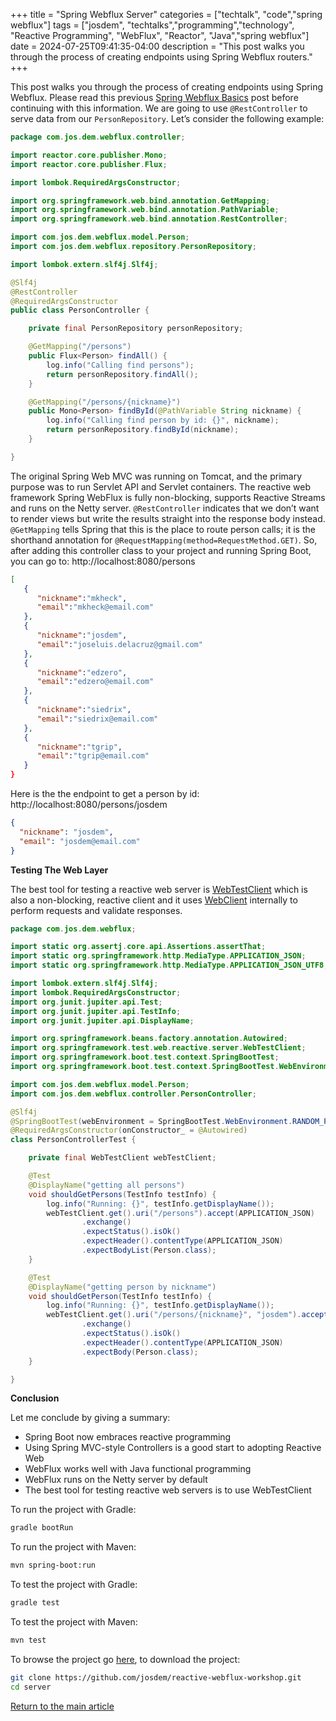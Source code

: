 +++
title =  "Spring Webflux Server"
categories = ["techtalk", "code","spring webflux"]
tags = ["josdem", "techtalks","programming","technology", "Reactive Programming", "WebFlux", "Reactor", "Java","spring webflux"]
date = 2024-07-25T09:41:35-04:00
description = "This post walks you through the process of creating endpoints using Spring Webflux routers."
+++

This post walks you through the process of creating endpoints using Spring Webflux. Please read this previous [Spring Webflux Basics](/techtalk/spring/spring_webflux_basics) post before continuing with this information. We are going to use `@RestController` to serve data from our `PersonRepository`. Let’s consider the following example:

```java
package com.jos.dem.webflux.controller;

import reactor.core.publisher.Mono;
import reactor.core.publisher.Flux;

import lombok.RequiredArgsConstructor;

import org.springframework.web.bind.annotation.GetMapping;
import org.springframework.web.bind.annotation.PathVariable;
import org.springframework.web.bind.annotation.RestController;

import com.jos.dem.webflux.model.Person;
import com.jos.dem.webflux.repository.PersonRepository;

import lombok.extern.slf4j.Slf4j;

@Slf4j
@RestController
@RequiredArgsConstructor
public class PersonController {

    private final PersonRepository personRepository;

    @GetMapping("/persons")
    public Flux<Person> findAll() {
        log.info("Calling find persons");
        return personRepository.findAll();
    }

    @GetMapping("/persons/{nickname}")
    public Mono<Person> findById(@PathVariable String nickname) {
        log.info("Calling find person by id: {}", nickname);
        return personRepository.findById(nickname);
    }

}
```

The original Spring Web MVC was running on Tomcat, and the primary purpose was to run Servlet API and Servlet containers. The reactive web framework Spring WebFlux is fully non-blocking, supports Reactive Streams and runs on the Netty server. `@RestController` indicates that we don’t want to render views but write the results straight into the response body instead. `@GetMapping` tells Spring that this is the place to route person calls; it is the shorthand annotation for `@RequestMapping(method=RequestMethod.GET)`. So, after adding this controller class to your project and running Spring Boot, you can go to: http://localhost:8080/persons

```json
[
   {
      "nickname":"mkheck",
      "email":"mkheck@email.com"
   },
   {
      "nickname":"josdem",
      "email":"joseluis.delacruz@gmail.com"
   },
   {
      "nickname":"edzero",
      "email":"edzero@email.com"
   },
   {
      "nickname":"siedrix",
      "email":"siedrix@email.com"
   },
   {
      "nickname":"tgrip",
      "email":"tgrip@email.com"
   }
}
```

Here is the the endpoint to get a person by id: http://localhost:8080/persons/josdem

```json
{
  "nickname": "josdem",
  "email": "josdem@email.com"
}
```

**Testing The Web Layer**

The best tool for testing a reactive web server is [WebTestClient](https://docs.spring.io/spring/docs/current/javadoc-api/org/springframework/test/web/reactive/server/WebTestClient.html) which is also a non-blocking, reactive client and it uses [WebClient](https://docs.spring.io/spring-boot/docs/current/reference/html/boot-features-webclient.html) internally to perform requests and validate responses.

```java
package com.jos.dem.webflux;

import static org.assertj.core.api.Assertions.assertThat;
import static org.springframework.http.MediaType.APPLICATION_JSON;
import static org.springframework.http.MediaType.APPLICATION_JSON_UTF8;

import lombok.extern.slf4j.Slf4j;
import lombok.RequiredArgsConstructor;
import org.junit.jupiter.api.Test;
import org.junit.jupiter.api.TestInfo;
import org.junit.jupiter.api.DisplayName;

import org.springframework.beans.factory.annotation.Autowired;
import org.springframework.test.web.reactive.server.WebTestClient;
import org.springframework.boot.test.context.SpringBootTest;
import org.springframework.boot.test.context.SpringBootTest.WebEnvironment;

import com.jos.dem.webflux.model.Person;
import com.jos.dem.webflux.controller.PersonController;

@Slf4j
@SpringBootTest(webEnvironment = SpringBootTest.WebEnvironment.RANDOM_PORT)
@RequiredArgsConstructor(onConstructor_ = @Autowired)
class PersonControllerTest {

    private final WebTestClient webTestClient;

    @Test
    @DisplayName("getting all persons")
    void shouldGetPersons(TestInfo testInfo) {
        log.info("Running: {}", testInfo.getDisplayName());
        webTestClient.get().uri("/persons").accept(APPLICATION_JSON)
                .exchange()
                .expectStatus().isOk()
                .expectHeader().contentType(APPLICATION_JSON)
                .expectBodyList(Person.class);
    }

    @Test
    @DisplayName("getting person by nickname")
    void shouldGetPerson(TestInfo testInfo) {
        log.info("Running: {}", testInfo.getDisplayName());
        webTestClient.get().uri("/persons/{nickname}", "josdem").accept(APPLICATION_JSON)
                .exchange()
                .expectStatus().isOk()
                .expectHeader().contentType(APPLICATION_JSON)
                .expectBody(Person.class);
    }

}
```

**Conclusion**

Let me conclude by giving a summary:

* Spring Boot now embraces reactive programming
* Using Spring MVC-style Controllers is a good start to adopting Reactive Web
* WebFlux works well with Java functional programming
* WebFlux runs on the Netty server by default
* The best tool for testing reactive web servers is to use WebTestClient

To run the project with Gradle:

```bash
gradle bootRun
```

To run the project with Maven:

```bash
mvn spring-boot:run
```

To test the project with Gradle:

```bash
gradle test
```

To test the project with Maven:

```bash
mvn test
```

To browse the project go [here](https://github.com/josdem/reactive-webflux-workshop), to download the project:

```bash
git clone https://github.com/josdem/reactive-webflux-workshop.git
cd server
```


[Return to the main article](/techtalk/spring_boot)
